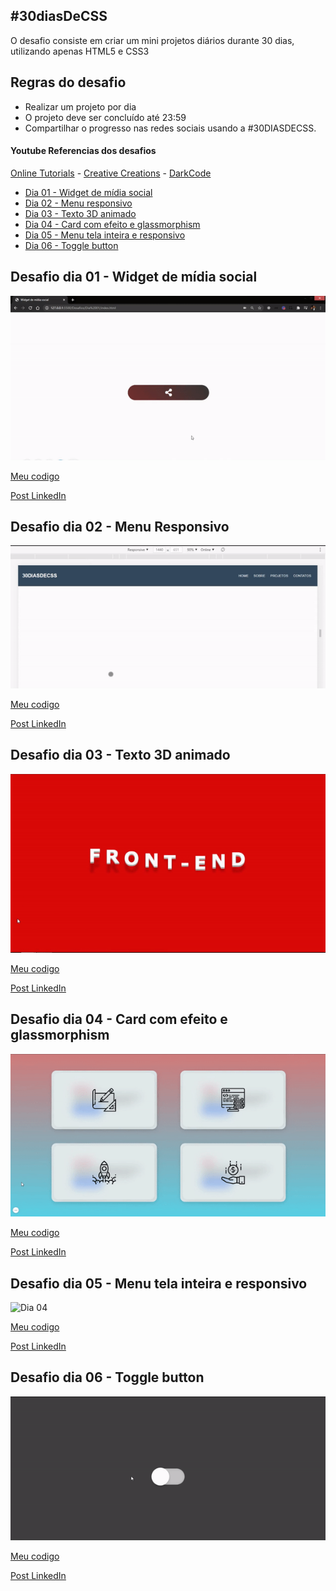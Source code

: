 ## #30diasDeCSS

 O desafio consiste em criar um mini projetos diários durante 30 dias, utilizando apenas HTML5 e CSS3

## Regras do desafio

* Realizar um projeto por dia
* O projeto deve ser concluído até 23:59
* Compartilhar o progresso nas redes sociais usando a #30DIASDECSS.



#### Youtube Referencias dos desafios
[Online Tutorials](https://www.youtube.com/channel/UCbwXnUipZsLfUckBPsC7Jog) - 
[Creative Creations](https://www.youtube.com/channel/UCOKmVksbzoKJKmtu7rlEM1A) - 
[DarkCode](https://www.youtube.com/channel/UCD3KVjbb7aq2OiOffuungzw)




* [Dia 01 - Widget de mídia social](#id01)
* [Dia 02 - Menu responsivo](#id02)
* [Dia 03 - Texto 3D animado](#id03)
* [Dia 04 - Card com efeito e glassmorphism](#id04)
* [Dia 05 - Menu tela inteira e responsivo](#id05)
* [Dia 06 - Toggle button](#id06)



##  Desafio dia 01 - Widget de mídia social <a name="id01"></a>
![Dia 01](https://github.com/SilvioDiasJr/desafio-30diasdecss/blob/master/Desafios/Dia%2001/widget-media-social.gif)


[Meu codigo](https://github.com/SilvioDiasJr/desafio-30diasdecss/tree/master/Desafios/Dia%2001)


[Post LinkedIn](https://www.linkedin.com/feed/update/urn:li:activity:6762568415031922688/) 


##  Desafio dia 02 - Menu Responsivo <a name="id02"></a>
![Dia 02](https://github.com/SilvioDiasJr/desafio-30diasdecss/blob/master/Desafios/Dia%2002/menu-responsivo.gif)


[Meu codigo](https://github.com/SilvioDiasJr/desafio-30diasdecss/tree/master/Desafios/Dia%2002)


[Post LinkedIn](https://www.linkedin.com/feed/update/urn:li:activity:6762848236718833664/) 


##  Desafio dia 03 - Texto 3D animado<a name="id03"></a>
![Dia 03](https://github.com/SilvioDiasJr/desafio-30diasdecss/blob/master/Desafios/Dia%2003/texto-animado.gif)


[Meu codigo](https://github.com/SilvioDiasJr/desafio-30diasdecss/tree/master/Desafios/Dia%2003)


[Post LinkedIn](https://www.linkedin.com/feed/update/urn:li:activity:6763197776223338496/) 


##  Desafio dia 04 - Card com efeito e glassmorphism<a name="id04"></a>
![Dia 04](https://github.com/SilvioDiasJr/desafio-30diasdecss/blob/master/Desafios/Dia%2004/card%20e%20glassmorphism.gif)


[Meu codigo](https://github.com/SilvioDiasJr/desafio-30diasdecss/tree/master/Desafios/Dia%2004)


[Post LinkedIn](https://www.linkedin.com/feed/update/urn:li:activity:6763565759630192640/) 


##  Desafio dia 05 - Menu tela inteira e responsivo<a name="id05"></a>
![Dia 04](https://github.com/SilvioDiasJr/desafio-30diasdecss/blob/master/Desafios/Dia%2005/menu-tela-inteira.gif)


[Meu codigo](https://github.com/SilvioDiasJr/desafio-30diasdecss/tree/master/Desafios/Dia%2005)


[Post LinkedIn](https://www.linkedin.com/posts/silviodiasjr_30diasdecss-activity-6764013552417173504-_PFz) 


##  Desafio dia 06 - Toggle button<a name="id06"></a>
![Dia 04](https://github.com/SilvioDiasJr/desafio-30diasdecss/blob/master/Desafios/Dia%2006/checkbox-animado.gif)


[Meu codigo](https://github.com/SilvioDiasJr/desafio-30diasdecss/tree/master/Desafios/Dia%2006)


[Post LinkedIn](https://www.linkedin.com/feed/update/urn:li:activity:6764312795648401409/) 

